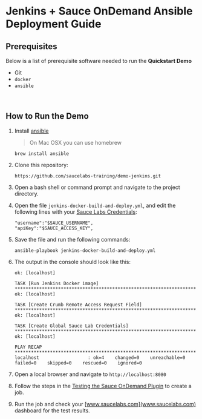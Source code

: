 # Jenkins + Sauce OnDemand Ansible Deployment Guide

## Prerequisites
Below is a list of prerequisite software needed to run the **Quickstart Demo**

* Git
* `docker`
* `ansible`
    
<br />

## How to Run the Demo
1. Install [ansible](https://docs.ansible.com/ansible/latest/installation_guide/intro_installation.html)
    > On Mac OSX you can use homebrew
    ```
    brew install ansible
    ```
1. Clone this repository:
    ```
    https://github.com/saucelabs-training/demo-jenkins.git
    ```
2. Open a bash shell or command prompt and navigate to the project directory.
3. Open the file `jenkins-docker-build-and-deploy.yml`, and edit the following lines with your [Sauce Labs Credentials](https://wiki.saucelabs.com/display/DOCS/Best+Practice%3A+Use+Environment+Variables+for+Authentication+Credentials):
    ```
    "username":"$SAUCE_USERNAME",
    "apiKey":"$SAUCE_ACCESS_KEY",
    ```
4. Save the file and run the following commands:
    ```
    ansible-playbook jenkins-docker-build-and-deploy.yml
    ```
5. The output in the console should look like this:
    ```
    ok: [localhost]
    
    TASK [Run Jenkins Docker image] *************************************************************************************************************************************************************************************************************
    ok: [localhost]
    
    TASK [Create Crumb Remote Access Request Field] *********************************************************************************************************************************************************************************************
    ok: [localhost]
    
    TASK [Create Global Sauce Lab Credentials] **************************************************************************************************************************************************************************************************
    ok: [localhost]
    
    PLAY RECAP **********************************************************************************************************************************************************************************************************************************
    localhost                  : ok=4    changed=0    unreachable=0    failed=0    skipped=0    rescued=0    ignored=0   
    ```
    
6. Open a local browser and navigate to `http://localhost:8080`
7. Follow the steps in the [Testing the Sauce OnDemand Plugin](https://wiki.saucelabs.com/display/DOCS/Jenkins+and+Sauce+OnDemand+Plugin+Quickstart+Guide#test-the-saucelabs-ondemand-jenkins-plugin) to create a job.
8. Run the job and check your [www.saucelabs.com](www.saucelabs.com) dashboard for the test results.

<br />